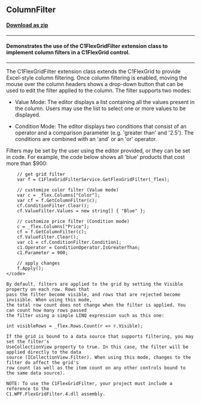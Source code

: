## ColumnFilter
#### [Download as zip](https://downgit.github.io/#/home?url=https://github.com/GrapeCity/ComponentOne-WPF-Samples/tree/master/NET_4.5.2/C1.WPF.FlexGrid/CS/ColumnFilter)
____
#### Demonstrates the use of the C1FlexGridFilter extension class to implement column filters in a C1FlexGrid control.
____
The C1FlexGridFilter extension class extends the C1FlexGrid to provide Excel-style column
filtering. Once column filtering is enabled, moving the mouse over the column headers shows
a drop-down button that can be used to edit the filter applied to the column. The filter
supports two modes:


* Value Mode: The editor displays a list containing all the values present in the column. Users may
  use the list to select one or more values to be displayed.


* Condition Mode: The editor displays two conditions that consist of an operator and a comparison
  parameter (e.g. 'greater than' and '2.5'). The conditions are combined with an 'and' or an 'or'
  operator.

Filters may be set by the user using the editor provided, or they can be set in code. For example, 
the code below shows all 'blue' products that cost more than $900:

```
	// get grid filter
	var f = C1FlexGridFilterService.GetFlexGridFilter(_flex);

	// customize color filter (Value mode)
	var c = _flex.Columns["Color"];
	var cf = f.GetColumnFilter(c);
	cf.ConditionFilter.Clear();
	cf.ValueFilter.Values = new string[] { "Blue" };

	// customize price filter (Condition mode)
	c = _flex.Columns["Price"];
	cf = f.GetColumnFilter(c);
	cf.ValueFilter.Clear();
	var c1 = cf.ConditionFilter.Condition1;
	c1.Operator = ConditionOperator.IsGreaterThan;
	c1.Parameter = 900;

	// apply changes
	f.Apply();
</code> 

By default, filters are applied to the grid by setting the Visible property on each row. Rows that
pass the filter become visible, and rows that are rejected become invisible. When using this mode,
the total row count does not change when the filter is applied. You can count how many rows passed
the filter using a simple LINQ expression such as this one:

```
	int visibleRows = _flex.Rows.Count(r => r.Visible);
```
If the grid is bound to a data source that supports filtering, you may set the filter's 
UseCollectionView property to true. In this case, the filter will be applied directly to the data 
source (ICollectionView.Filter). When using this mode, changes to the filter do affect the grid's
row count (as well as the item count on any other controls bound to the same data source).

NOTE: To use the C1FlexGridFilter, your project must include a reference to the 
C1.WPF.FlexGridFilter.4.dll assembly.

